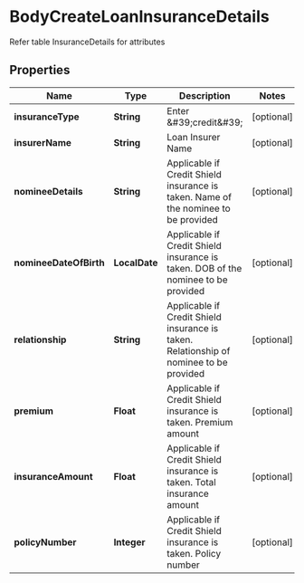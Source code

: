

# BodyCreateLoanInsuranceDetails

Refer table InsuranceDetails for attributes

## Properties

Name | Type | Description | Notes
------------ | ------------- | ------------- | -------------
**insuranceType** | **String** | Enter &amp;#39;credit&amp;#39; |  [optional]
**insurerName** | **String** | Loan Insurer Name |  [optional]
**nomineeDetails** | **String** | Applicable if Credit Shield insurance is taken. Name of the nominee to be provided |  [optional]
**nomineeDateOfBirth** | **LocalDate** | Applicable if Credit Shield insurance is taken. DOB of the nominee to be provided |  [optional]
**relationship** | **String** | Applicable if Credit Shield insurance is taken. Relationship of nominee to be provided |  [optional]
**premium** | **Float** | Applicable if Credit Shield insurance is taken. Premium amount |  [optional]
**insuranceAmount** | **Float** | Applicable if Credit Shield insurance is taken. Total insurance amount |  [optional]
**policyNumber** | **Integer** | Applicable if Credit Shield insurance is taken. Policy number |  [optional]




